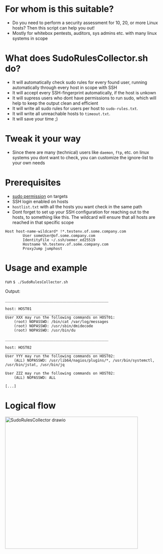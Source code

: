 # For whom is this suitable?
- Do you need to perform a security assessment for 10, 20, or more Linux hosts? Then this script can help you out!
- Mostly for whitebox pentests, auditors, sys admins etc. with many linux systems in scope

# What does SudoRulesCollector.sh do?
- It will automatically check sudo rules for every found user, running automatically through every host in scope with SSH
- It will accept every SSH-fingerprint automatically, if the host is unkown
- It will supress users who dont have permissions to run sudo, which will help to keep the output clean and efficient
- It will write all sudo rules for users per host to `sudo-rules.txt`.
- It will write all unreachable hosts to `timeout.txt`.
- It will save your time ;)

# Tweak it your way
- Since there are many (technical) users like `daemon`, `ftp`, etc. on linux systems you dont want to check, you can customize the ignore-list to your own needs 

# Prerequisites
- <ins>sudo permission</ins> on targets
- SSH login enabled on hosts
- `hostlist.txt` with all the hosts you want check in the same path
- Dont forget to set up your SSH configuration for reaching out to the hosts, to something like this. The wildcard will ensure that all hosts are reached in that specific scope

```
Host host-name-wildcard* !*.testenv.of.some.company.com
        User someUser@of.some.company.com
        IdentityFile ~/.ssh/oemer_ed25519
        Hostname %h.testenv.of.some.company.com
        ProxyJump jumphost
```

# Usage and example
run `$ ./SudoRulesCollector.sh`

Output:
```
_______________________________________________

host: HOST01
_______________________________________________
User XXX may run the following commands on HOST01:
    (root) NOPASSWD: /bin/cat /var/log/messages
    (root) NOPASSWD: /usr/sbin/dmidecode
    (root) NOPASSWD: /usr/bin/du

_______________________________________________

host: HOST02
_______________________________________________
User YYY may run the following commands on HOST02:
    (ALL) NOPASSWD: /usr/lib64/nagios/plugins/*, /usr/bin/systemctl, /usr/bin/jstat, /usr/bin/jq

User ZZZ may run the following commands on HOST02:
    (ALL) NOPASSWD: ALL

[...]
```

# Logical flow
<img width="432" height="430" alt="SudoRulesCollector drawio" src="https://github.com/user-attachments/assets/d588368b-c24f-4d39-83bb-26a803a63733" />
